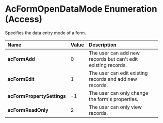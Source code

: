 
# AcFormOpenDataMode Enumeration (Access)

Specifies the data entry mode of a form.



|**Name**|**Value**|**Description**|
|:-----|:-----|:-----|
|**acFormAdd**|0|The user can add new records but can't edit existing records.|
|**acFormEdit**|1|The user can edit existing records and add new records.|
|**acFormPropertySettings**|-1|The user can only change the form's properties.|
|**acFormReadOnly**|2|The user can only view records.|
